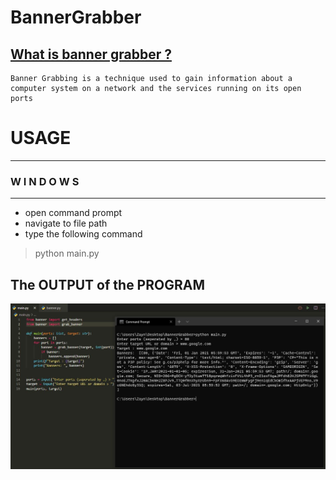 # BannerGrabber

## [What is banner grabber ?](https://en.wikipedia.org/wiki/Banner_grabbing)

    Banner Grabbing is a technique used to gain information about a computer system on a network and the services running on its open ports


# USAGE
-----------------------------------
###    W I N D O W S
-----------------------------------
- open command prompt
- navigate to  file path
- type the following command
>python main.py <br/>



## The OUTPUT of the PROGRAM


![Screenshot](./output.JPG)

